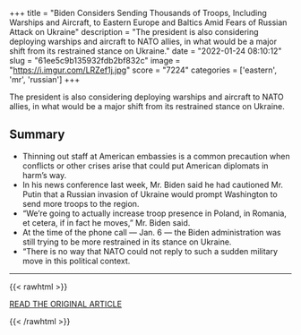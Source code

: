 +++
title = "Biden Considers Sending Thousands of Troops, Including Warships and Aircraft, to Eastern Europe and Baltics Amid Fears of Russian Attack on Ukraine"
description = "The president is also considering deploying warships and aircraft to NATO allies, in what would be a major shift from its restrained stance on Ukraine."
date = "2022-01-24 08:10:12"
slug = "61ee5c9b135932fdb2bf832c"
image = "https://i.imgur.com/LRZef1j.jpg"
score = "7224"
categories = ['eastern', 'mr', 'russian']
+++

The president is also considering deploying warships and aircraft to NATO allies, in what would be a major shift from its restrained stance on Ukraine.

## Summary

- Thinning out staff at American embassies is a common precaution when conflicts or other crises arise that could put American diplomats in harm’s way.
- In his news conference last week, Mr. Biden said he had cautioned Mr. Putin that a Russian invasion of Ukraine would prompt Washington to send more troops to the region.
- “We’re going to actually increase troop presence in Poland, in Romania, et cetera, if in fact he moves,” Mr. Biden said.
- At the time of the phone call — Jan. 6 — the Biden administration was still trying to be more restrained in its stance on Ukraine.
- “There is no way that NATO could not reply to such a sudden military move in this political context.

---

{{< rawhtml >}}
  <p class="article-category">
    <a target="_blank" href="https://www.nytimes.com/2022/01/23/us/politics/biden-troops-nato-ukraine.html">READ THE ORIGINAL ARTICLE</a>
  </p>
{{< /rawhtml >}}
